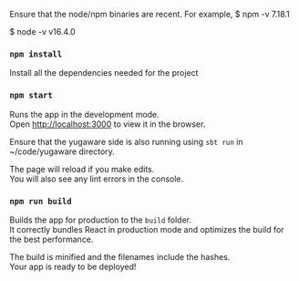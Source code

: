 Ensure that the node/npm binaries are recent. For example,
\$ npm -v
7.18.1

\$ node -v
v16.4.0

### `npm install`

Install all the dependencies needed for the project

### `npm start`

Runs the app in the development mode.<br>
Open [http://localhost:3000](http://localhost:3000) to view it in the browser.

Ensure that the yugaware side is also running using `sbt run` in ~/code/yugaware directory.<br>

The page will reload if you make edits.<br>
You will also see any lint errors in the console.

### `npm run build`

Builds the app for production to the `build` folder.<br>
It correctly bundles React in production mode and optimizes the build for the best performance.

The build is minified and the filenames include the hashes.<br>
Your app is ready to be deployed!
